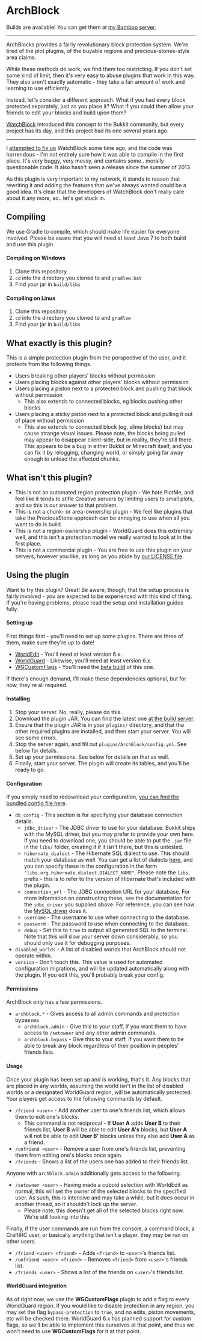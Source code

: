 ArchBlock
=========

Builds are available! You can get them at [my Bamboo server](http://bamboo.gserv.me/browse/PLUG-BLOCK/latest).

---

ArchBlocks provides a fairly revolutionary block protection system. We're tired
of the plot plugins, of the buyable regions and precious-stones-style area claims.

While these methods do work, we find them too restricting. If you don't set some kind of
limit, then it's very easy to abuse plugins that work in this way. They also aren't
exactly automatic - they take a fair amount of work and learning to use efficiently.

Instead, let's consider a different approach. What if you had every block protected
separately, just as you place it? What if you could then allow your friends to edit
your blocks and build upon them?

[WatchBlock](http://dev.bukkit.org/bukkit-plugins/watchblock-refired/) introduced
this concept to the Bukkit community, but every project has its day, and this project
had its one several years ago.

---

I [attempted to fix up](https://github.com/gdude2002/WatchBlock) WatchBlock some time
ago, and the code was horrendous - I'm not entirely sure how it was able to compile
in the first place. It's very buggy, very messy, and contains some.. morally questionable
code. It also hasn't seen a release since the summer of 2013.

As this plugin is very important to my network, it stands to reason that rewriting it
and adding the features that we've always wanted could be a good idea. It's clear that
the developers of WatchBlock don't really care about it any more, so.. let's get stuck
in.

Compiling
---------

We use Gradle to compile, which should make life easier for everyone involved. Please
be aware that you will need at least Java 7 to both build and use this plugin.

#### Compiling on Windows

1. Clone this repository
2. `cd` into the directory you cloned to and `gradlew.bat`
3. Find your jar in `build/libs`

#### Compiling on Linux

1. Clone this repository
2. `cd` into the directory you cloned to and `gradlew`
3. Find your jar in `build/libs`

What exactly is this plugin?
----------------------------

This is a simple protection plugin from the perspective of the user, and it protects from the
following things.

* Users breaking other players' blocks without permission
* Users placing blocks against other players' blocks without permission
* Users placing a piston next to a protected block and pushing that block without permission
  * This also extends to connected blocks, eg blocks pushing other blocks
* Users placing a sticky piston next to a protected block and pulling it out of place without
  permission
  * This also extends to connected block (eg, slime blocks) but may cause strange visual issues.
    Please note, the blocks being pulled may appear to disappear client-side, but in reality, they're
    still there. This appears to be a bug in either Bukkit or Minecraft itself, and you can fix it
    by relogging, changing world, or simply going far away enough to unload the affected chunks.

What **isn't** this plugin?
---------------------------

* This is not an automated region protection plugin - We hate PlotMe, and feel like it tends to stifle
  Creative servers by limiting users to small plots, and so this is our answer to that problem.
* This is not a chunk- or area-ownership plugin - We feel like plugins that take the PreciousStone
  approach can be annoying to use when all you want to do is build.
* This is not a region-ownership plugin - WorldGuard does this extremely well, and this isn't a
  protection model we really wanted to look at in the first place.
* This is not a commercial plugin - You are free to use this plugin on your servers, however you
  like, as long as you abide by [our LICENSE file](https://github.com/TheArchives/ArchBlock/blob/master/LICENSE).

Using the plugin
----------------

Want to try this plugin? Great! Be aware, though, that the setup process is fairly
involved - you are expected to be experienced with this kind of thing. If you're having
problems, please read the setup and installation guides fully.

#### Setting up

First things first - you'll need to set up some plugins. There are three of them, make sure
they're up to date!

* [WorldEdit](http://dev.bukkit.org/bukkit-plugins/worldedit/) - You'll need at least version 6.x.
* [WorldGuard](http://dev.bukkit.org/bukkit-plugins/worldguard/) - Likewise, you'll need at least
  version 6.x.
* [WGCustomFlags](http://dev.bukkit.org/bukkit-plugins/worldguard-custom-flags/) - You'll need the
  [beta build](http://ci.mewin.de/job/WGCustomFlags/) of this one.

If there's enough demand, I'll make these dependencies optional, but for now, they're all required.

#### Installing

1. Stop your server. No, really, please do this.
2. Download the plugin JAR. You can find the latest one [at the build server](http://bamboo.gserv.me/browse/PLUG-BLOCK/latest/).
3. Ensure that the plugin JAR is in your `plugins/` directory, and that the other required plugins
   are installed, and then start your server. You will see some errors.
4. Stop the server again, and fill out `plugins/ArchBlock/config.yml`. See below for details.
5. Set up your permissions. See below for details on that as well.
6. Finally, start your server. The plugin will create its tables, and you'll be ready to go.

#### Configuration

If you simply need to redownload your configuration,
[you can find the bundled config file here](https://github.com/TheArchives/ArchBlock/blob/master/src/main/resources/config.yml).

* `db_config` - This section is for specifying your database connection details.
    * `jdbc_driver` - The JDBC driver to use for your database. Bukkit ships with the MySQL driver,
      but you may prefer to provide your own here. If you need to download one, you should be able
      to put the `.jar` file in the `libs/` folder, creating it if it isn't there, but this is untested.
    * `hibernate_dialect` - The Hibernate SQL dialect to use. This should match your database as well.
      You can get a list of dialects [here](https://docs.jboss.org/hibernate/orm/3.5/api/org/hibernate/dialect/package-summary.html),
      and you can specify these in the configuration in the form `"libs.org.hibernate.dialect.DIALECT_NAME"`.
      Please note the `libs.` prefix - this is to refer to the version of Hibernate that's included with the
      plugin.
    * `connection_url` - The JDBC connection URL for your database. For more information on constructing these,
      see the documentation for the `jdbc_driver` you supplied above. For reference, you can see how the
      [MySQL driver](https://dev.mysql.com/doc/connector-j/en/connector-j-reference-configuration-properties.html)
      does it.
    * `username` - The username to use when connecting to the database.
    * `password` - The password to use when connecting to the database.
    * `debug` - Set this to `true` to output all generated SQL to the terminal. Note that this will slow your
      server down considerably, so you should only use it for debugging purposes.
* `disabled_worlds` - A list of disabled worlds that ArchBlock should not operate within.
* `version` - Don't touch this. This value is used for automated configuration migrations, and will be
  updated automatically along with the plugin. If you edit this, you'll probably break your config.

#### Permissions

ArchBlock only has a few permissions.

* `archblock.*` - Gives access to all admin commands and protection bypasses
    * `archblock.admin` - Give this to your staff, if you want them to have access to `/setowner` and
      any other admin commands.
    * `archblock.bypass` - Give this to your staff, if you want them to be able to break any block
      regardless of their position in peoples' friends lists.

#### Usage

Once your plugin has been set up and is working, that's it. Any blocks that are placed in any worlds,
assuming the world isn't in the list of disabled worlds or a designated WorldGuard region, will be
automatically protected. Your players get access to the following commands by default.

* `/friend <user>` - Add another user to one's friends list, which allows them to edit one's blocks.
    * This command is not reciprocal - If **User A** adds **User B** to their friends list, **User B**
      will be able to edit **User A's** blocks, but **User A** will not be able to edit **User B'**
      blocks unless they also add **User A** as a friend.
* `/unfriend <user>` - Remove a user from one's friends list, preventing them from editing one's blocks
  once again.
* `/friends` - Shows a list of the users one has added to their friends list.

Anyone with `archblock.admin` additionally gets access to the following.

* `/setowner <user>` - Having made a cuboid selection with WorldEdit as normal, this will set the owner
  of the selected blocks to the specified user. As such, this is intensive and may take a while, but it
  does occur in another thread, so it shouldn't lock up the server.
    * Please note, this doesn't get all of the selected blocks right now. We're still looking into this.

Finally, if the user commands are run from the console, a command block, a CraftIRC user, or basically
anything that isn't a player, they may be run on other users.

* `/friend <user> <friend>` - Adds `<friend>` to `<user>`'s friends list.
* `/unfriend <user> <friend>` - Removes `<friend>` from `<user>`'s friends list.
* `/friends <user>` - Shows a list of the friends on `<user>`'s friends list.

#### WorldGuard integration

As of right now, we use the **WGCustomFlags** plugin to add a flag to every WorldGuard region. If
you would like to disable protection in any region, you may set the flag `bypass-protection` to
`true`, and no edits, piston movements, etc will be checked there. WorldGuard 6.x has planned support
for custom flags, so we'll be able to implement this ourselves at that point, and thus we won't need
to use **WGCustomFlags** for it at that point.
